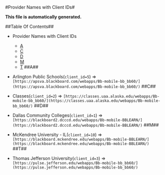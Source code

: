 #Provider Names with Client IDs#

**This file is automatically generated.**

##Table Of Contents##
 - Provider Names with Client IDs
   - <a href="#A">A</a>
   - <a href="#C">C</a>
   - <a href="#D">D</a>
   - <a href="#M">M</a>
   - <a href="#T">T</a>
<a name="A"></a>
##A##

 - Arlington Public Schools(`client_id=5`) => `[https://apsva.blackboard.com/webapps/Bb-mobile-bb_bb60/](https://apsva.blackboard.com/webapps/Bb-mobile-bb_bb60/)`
<a name="C"></a>
##C##

 - Classes(`client_id=2`) => `[https://classes.uaa.alaska.edu/webapps/Bb-mobile-bb_bb60/](https://classes.uaa.alaska.edu/webapps/Bb-mobile-bb_bb60/)`
<a name="D"></a>
##D##

 - Dallas Community Colleges(`client_id=1`) => `[https://blackboard2.dcccd.edu/webapps/Bb-mobile-BBLEARN/](https://blackboard2.dcccd.edu/webapps/Bb-mobile-BBLEARN/)`
<a name="M"></a>
##M##

 - McKendree University - IL(`client_id=10`) => `[https://blackboard.mckendree.edu/webapps/Bb-mobile-BBLEARN/](https://blackboard.mckendree.edu/webapps/Bb-mobile-BBLEARN/)`
<a name="T"></a>
##T##

 - Thomas Jefferson University(`client_id=3`) => `[https://pulse.jefferson.edu/webapps/Bb-mobile-bb_bb60/](https://pulse.jefferson.edu/webapps/Bb-mobile-bb_bb60/)`
